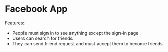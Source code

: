 # Facebook App

Features:

* People must sign in to see anything except the sign-in page
* Users can search for friends
* They can send friend request and must accept them to become friends